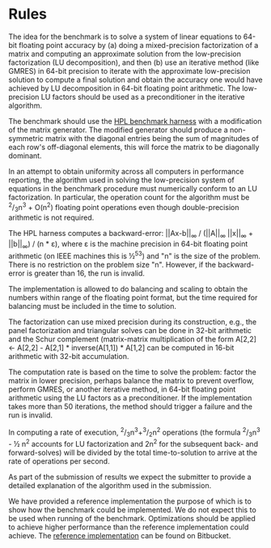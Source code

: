 
Rules
=====

The idea for the benchmark is to solve a system of linear equations to 64-bit
floating point accuracy by (a) doing a mixed-precision factorization of a matrix
and computing an approximate solution from the low-precision factorization (LU
decomposition), and then (b) use an iterative method (like GMRES) in 64-bit precision
to iterate with the approximate low-precision solution to compute a final
solution and obtain the accuracy one would have achieved by LU decomposition in
64-bit floating point arithmetic. The low-precision LU factors should be used
as a preconditioner in the iterative algorithm.

The benchmark should use the
[HPL benchmark harness](https://www.netlib.org/benchmark/hpl/) with a modification of the matrix
generator. The modified generator should produce a non-symmetric matrix with the diagonal
entries being the sum of magnitudes of each row's off-diagonal elements, this
will force the matrix to be diagonally dominant.

In an attempt to obtain uniformity across all computers in performance
reporting, the algorithm used in solving the low-precision system of equations
in the benchmark procedure must numerically conform to an LU factorization. In
particular, the operation count for the algorithm must be
<sup>2</sup>/<sub>3</sub>n<sup>3</sup> + O(n<sup>2</sup>)
floating point operations even though double-precision arithmetic is not
required.

The HPL harness computes a backward-error:
||Ax-b||<sub>&infin;</sub> / (||A||<sub>&infin;</sub> ||x||<sub>&infin;</sub> + ||b||<sub>&infin;</sub>) / (n * &epsilon;),
where &epsilon; is the machine precision in 64-bit
floating point arithmetic (on IEEE machines this is &frac12;<sup>53</sup>) and
"n" is the size of the problem. There is no restriction on the problem
size "n". However, if the backward-error is greater than 16, the run
is invalid.

The implementation is allowed to do balancing and scaling to obtain the numbers
within range of the floating point format, but the time required for balancing
must be included in the time to solution.

The factorization can use mixed precision during its construction, e.g., the
panel factorization and triangular solves can be done in 32-bit arithmetic and
the Schur complement (matrix-matrix multiplication of the form
A[2,2] <- A[2,2] - A[2,1] * inverse(A[1,1]) * A[1,2]
can be computed in 16-bit arithmetic with 32-bit accumulation.

The computation rate is based on the time to solve the problem: factor the
matrix in lower precision, perhaps balance the matrix to prevent overflow,
perform GMRES, or another iterative method, in 64-bit floating point arithmetic using the LU factors as a
preconditioner. If the implementation takes more than 50 iterations, the method
should trigger a failure and the run is invalid.

In computing a rate of execution, <sup>2</sup>/<sub>3</sub>n<sup>3</sup>+<sup>3</sup>/<sub>2</sub>n<sup>2</sup> operations
(the formula <sup>2</sup>/<sub>3</sub>n<sup>3</sup> - &frac12; n<sup>2</sup>
accounts for LU factorization and 2n<sup>2</sup> for the subsequent back- and
forward-solves) will be divided by the total time-to-solution to arrive
at the rate of operations per second.

As part of the submission of results we expect the submitter to provide a
detailed explanation of the algorithm used in the submission.

We have provided a reference implementation the purpose of which is to show how the
benchmark could be implemented. We do not expect this to be used when
running of the benchmark. Optimizations should be applied to achieve higher
performance than the reference implementation could achieve. The
[reference implementation](https://bitbucket.org/icl/hpl-ai/) can be found on Bitbucket.
